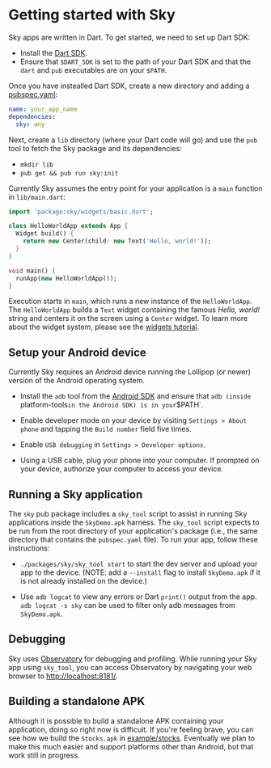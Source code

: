 Getting started with Sky
========================

Sky apps are written in Dart. To get started, we need to set up Dart SDK:

 - Install the [Dart SDK](https://www.dartlang.org/downloads/).
 - Ensure that `$DART_SDK` is set to the path of your Dart SDK and that the
   `dart` and `pub` executables are on your `$PATH`.

Once you have instealled Dart SDK, create a new directory and adding a
[pubspec.yaml](https://www.dartlang.org/tools/pub/pubspec.html):

```yaml
name: your_app_name
dependencies:
  sky: any
```

Next, create a `lib` directory (where your Dart code will go) and use the `pub`
tool to fetch the Sky package and its dependencies:

 - `mkdir lib`
 - `pub get && pub run sky:init`

Currently Sky assumes the entry point for your application is a `main` function
in `lib/main.dart`:

```dart
import 'package:sky/widgets/basic.dart';

class HelloWorldApp extends App {
  Widget build() {
    return new Center(child: new Text('Hello, world!'));
  }
}

void main() {
  runApp(new HelloWorldApp());
}
```

Execution starts in `main`, which runs a new instance of the `HelloWorldApp`.
The `HelloWorldApp` builds a `Text` widget containing the famous _Hello, world!_
string and centers it on the screen using a `Center` widget. To learn more about
the widget system, please see the [widgets tutorial](lib/widgets/README.md).

Setup your Android device
-------------------------

Currently Sky requires an Android device running the Lollipop (or newer) version
of the Android operating system.

 - Install the `adb` tool from the [Android SDK](https://developer.android.com/sdk/installing/index.html)
   and ensure that `adb (inside `platform-tools` in the Android SDK) is in your
   `$PATH`.

 - Enable developer mode on your device by visiting `Settings > About phone`
   and tapping the `Build number` field five times.

 - Enable `USB debugging` in `Settings > Developer options`.

 - Using a USB cable, plug your phone into your computer. If prompted on your
   device, authorize your computer to access your device.

Running a Sky application
-------------------------

The `sky` pub package includes a `sky_tool` script to assist in running
Sky applications inside the `SkyDemo.apk` harness.  The `sky_tool` script
expects to be run from the root directory of your application's package (i.e.,
the same directory that contains the `pubspec.yaml` file). To run your app,
follow these instructions:

 - `./packages/sky/sky_tool start` to start the dev server and upload your
   app to the device.
   (NOTE: add a `--install` flag to install `SkyDemo.apk` if it is not already
   installed on the device.)

 - Use `adb logcat` to view any errors or Dart `print()` output from the app.
   `adb logcat -s sky` can be used to filter only adb messages from
   `SkyDemo.apk`.

Debugging
---------

Sky uses [Observatory](https://www.dartlang.org/tools/observatory/) for
debugging and profiling. While running your Sky app using `sky_tool`, you can
access Observatory by navigating your web browser to
[http://localhost:8181/](http://localhost:8181/).

Building a standalone APK
-------------------------

Although it is possible to build a standalone APK containing your application,
doing so right now is difficult. If you're feeling brave, you can see how we
build the `Stocks.apk` in [example/stocks](example/stocks). Eventually we plan
to make this much easier and support platforms other than Android, but that work
still in progress.
